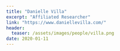 ```yaml
---
title: "Danielle Villa"
excerpt: "Affiliated Researcher"
link: "https://www.daniellevilla.com/"
header:
  teaser: /assets/images/people/villa.png
date: 2020-01-11
---
```

